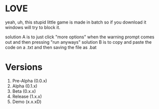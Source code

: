 # LOVE

yeah, uh, this stupid little game is made in batch so if you download it windows will try to block it.

solution A is to just click "more options" when the warning prompt comes out and then pressing "run anyways"
solution B is to copy and paste the code on a .txt and then saving the file as .bat


# Versions

1. Pre-Alpha (0.0.x)
2. Alpha (0.1.x)
3. Beta (0.x.x)
4. Release (1.x.x)
5. Demo (x.x.xD)
